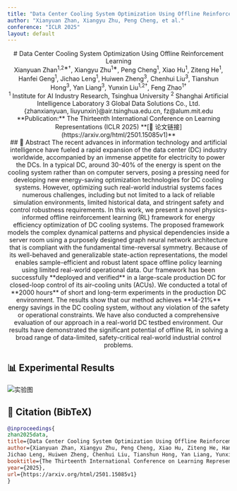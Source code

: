 ```yaml
---
title: "Data Center Cooling System Optimization Using Offline Reinforcement Learning"
author: "Xianyuan Zhan, Xiangyu Zhu, Peng Cheng, et al."
conference: "ICLR 2025"
layout: default
---
```


<center>
# Data Center Cooling System Optimization Using Offline Reinforcement Learning
</center>

<center>
Xianyuan Zhan<sup>1,2∗†</sup>, Xiangyu Zhu<sup>1∗</sup>, Peng Cheng<sup>1</sup>, Xiao Hu<sup>1</sup>, Ziteng He<sup>1</sup>, Hanfei Geng<sup>1</sup>, Jichao Leng<sup>1</sup>, Huiwen Zheng<sup>3</sup>, Chenhui Liu<sup>3</sup>, Tianshun Hong<sup>3</sup>, Yan Liang<sup>3</sup>, Yunxin Liu<sup>1,2†</sup>, Feng Zhao<sup>1†</sup>
</center>

<center>
<sup>1</sup> Institute for AI Industry Research, Tsinghua University
<sup>2</sup> Shanghai Artificial Intelligence Laboratory 3 Global Data Solutions Co., Ltd.
</center>

<center>
{zhanxianyuan, liuyunxin}@air.tsinghua.edu.cn, fz@alum.mit.edu 
</center>

<center>
**Publication:** The Thirteenth International Conference on Learning Representations (ICLR 2025) 
**[📄 论文链接](https://arxiv.org/html/2501.15085v1)**  
</center>

<center>
## 📌 Abstract
The recent advances in information technology and artificial intelligence have fueled a rapid expansion of the data center (DC) industry worldwide, accompanied by an immense appetite for electricity to power the DCs. In a typical DC, around 30-40% of the energy is spent on the cooling system rather than on computer servers, posing a pressing need for developing new energy-saving optimization technologies for DC cooling systems. However, optimizing such real-world industrial systems faces numerous challenges, including but not limited to a lack of reliable simulation environments, limited historical data, and stringent safety and control robustness requirements. In this work, we present a novel physics-informed offline reinforcement learning (RL) framework for energy efficiency optimization of DC cooling systems. The proposed framework models the complex dynamical patterns and physical dependencies inside a server room using a purposely designed graph neural network architecture that is compliant with the fundamental time-reversal symmetry. Because of its well-behaved and generalizable state-action representations, the model enables sample-efficient and robust latent space offline policy learning using limited real-world operational data. Our framework has been successfully **deployed and verified** in a large-scale production DC for closed-loop control of its air-cooling units (ACUs). We conducted a total of **2000 hours** of short and long-term experiments in the production DC environment. The results show that our method achieves **14-21%** energy savings in the DC cooling system, without any violation of the safety or operational constraints. We have also conducted a comprehensive evaluation of our approach in a real-world DC testbed environment. Our results have demonstrated the significant potential of offline RL in solving a broad range of data-limited, safety-critical real-world industrial control problems.
</center>

## 📊 Experimental Results
![实验图](your_image_url)

## 📖 Citation (BibTeX)
```bibtex
@inproceedings{
zhan2025data,
title={Data Center Cooling System Optimization Using Offline Reinforcement Learning},
author={Xianyuan Zhan, Xiangyu Zhu, Peng Cheng, Xiao Hu, Ziteng He, Hanfei Geng,
Jichao Leng, Huiwen Zheng, Chenhui Liu, Tianshun Hong, Yan Liang, Yunxin Liu, Feng Zhao},
booktitle={The Thirteenth International Conference on Learning Representations},
year={2025},
url={https://arxiv.org/html/2501.15085v1}
}
```
